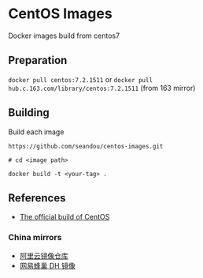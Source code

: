 CentOS Images
===============

Docker images build from centos7


Preparation
-------------

```docker pull centos:7.2.1511``` or ```docker pull hub.c.163.com/library/centos:7.2.1511``` (from 163 mirror)


Building
----------

Build each image

```
https://github.com/seandou/centos-images.git

# cd <image path>

docker build -t <your-tag> .
```


References
------------

- [The official build of CentOS](https://hub.docker.com/_/centos/)

### China mirrors

- [阿里云镜像仓库](https://cr.console.aliyun.com/#/imageList)
- [网易蜂巢 DH 镜像](https://c.163.com/hub#/m/library/)
